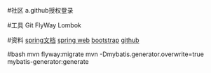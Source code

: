 #社区
a.github授权登录

#工具
Git
FlyWay
Lombok

#资料
[spring文档]()
[spring web]()
[bootstrap]()
[github]()

#bash
mvn flyway:migrate
mvn -Dmybatis.generator.overwrite=true mybatis-generator:generate

